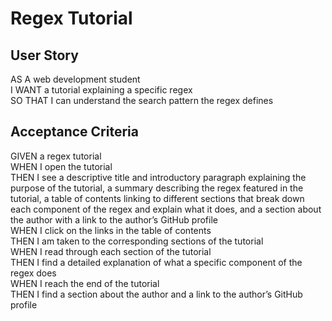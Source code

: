 # Regex Tutorial

## User Story

AS A web development student\
I WANT a tutorial explaining a specific regex\
SO THAT I can understand the search pattern the regex defines

## Acceptance Criteria

GIVEN a regex tutorial\
WHEN I open the tutorial\
THEN I see a descriptive title and introductory paragraph explaining the purpose of the tutorial, a summary describing the regex featured in the tutorial, a table of contents linking to different sections that break down each component of the regex and explain what it does, and a section about the author with a link to the author’s GitHub profile\
WHEN I click on the links in the table of contents\
THEN I am taken to the corresponding sections of the tutorial\
WHEN I read through each section of the tutorial\
THEN I find a detailed explanation of what a specific component of the regex does\
WHEN I reach the end of the tutorial\
THEN I find a section about the author and a link to the author’s GitHub profile
